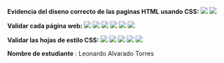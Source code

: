 **Evidencia del diseno correcto de las paginas HTML usando CSS:**
![](imagenes/p1.jpg)
![](imagenes/p2.jpg)

**Validar cada página web:**
![](imagenes/Clasificacion.png)
![](imagenes/Contactenos.png)
![](imagenes/DatosInteresantes.png)
![](imagenes/elementos.png)
![](imagenes/index.png)
![](imagenes/Lista.png)

**Validar las hojas de estilo CSS:**
![](imagenes/Style.png)
![](imagenes/Style2Cols.png)
![](imagenes/Style3Cols.png)
![](imagenes/StyleContact.png)
![](imagenes/tabla.png)

**Nombre de estudiante** : Leonardo Alvarado Torres
